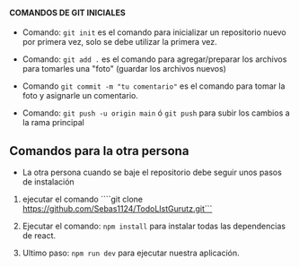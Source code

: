 

#### COMANDOS DE GIT INICIALES ####

* Comando: ````git init```` es el comando para inicializar un repositorio nuevo por primera vez, solo se debe utilizar la primera vez.

* Comando: ```git add .``` es el comando para agregar/preparar los archivos para tomarles una "foto" (guardar los archivos nuevos)

* Comando ```git commit -m "tu comentario"``` es el comando para tomar la foto y asignarle un comentario.

* Comando: ```git push -u origin main``` ó ```git push``` para subir los cambios a la rama principal

## Comandos para la otra persona ##

- La otra persona cuando se baje el repositorio debe seguir unos pasos de instalación

1. ejecutar el comando ````git clone https://github.com/Sebas1124/TodoLIstGurutz.git```

2. Ejecutar el comando: ```npm install``` para instalar todas las dependencias de react.

3. Ultimo paso: ```npm run dev``` para ejecutar nuestra aplicación.